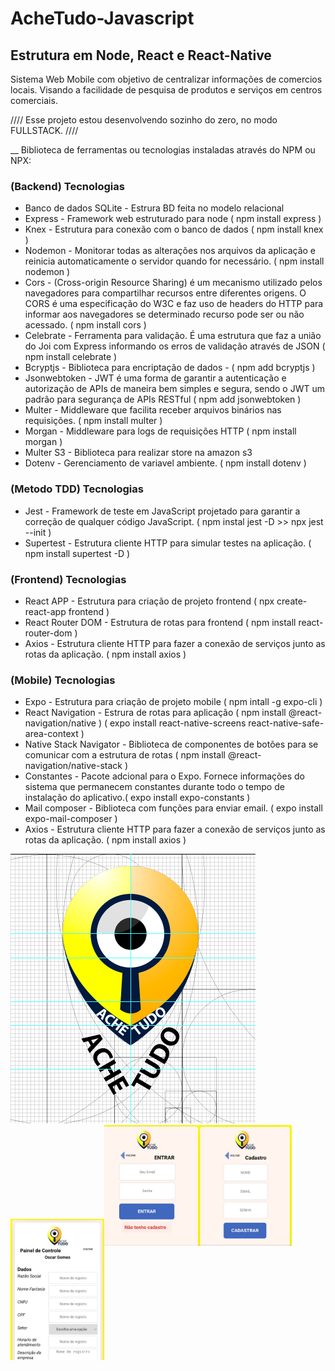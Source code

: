 # AcheTudo-Javascript
## Estrutura em Node, React e React-Native

Sistema Web Mobile com objetivo de centralizar informações de comercios locais. Visando a facilidade de pesquisa de produtos e serviços em centros comerciais.

//// Esse projeto estou desenvolvendo sozinho do zero, no modo FULLSTACK. ////

__ Biblioteca de ferramentas ou tecnologias instaladas através do NPM ou NPX:

### (Backend) Tecnologias
* Banco de dados SQLite - Estrura BD feita no modelo relacional
* Express - Framework web estruturado para node  ( npm install express )
* Knex - Estrutura para conexão com o banco de dados ( npm install knex )
* Nodemon - Monitorar todas as alterações nos arquivos da aplicação e reinicia automaticamente o servidor quando for necessário. ( npm install nodemon )
* Cors - (Cross-origin Resource Sharing) é um mecanismo utilizado pelos navegadores para compartilhar recursos entre diferentes origens. O CORS é uma especificação do W3C e faz uso de headers do HTTP para informar aos navegadores se determinado recurso pode ser ou não acessado. ( npm install cors )
* Celebrate - Ferramenta para validação. É uma estrutura que faz a união do Joi com Express informando os erros de validação através de JSON ( npm install celebrate )
* Bcryptjs -  Biblioteca para encriptação de dados - ( npm add bcryptjs )
* Jsonwebtoken - JWT é uma forma de garantir a autenticação e autorização de APIs de maneira bem simples e segura, sendo o JWT um padrão para segurança de APIs RESTful ( npm add jsonwebtoken )
* Multer - Middleware que facilita receber arquivos binários nas requisições. ( npm install multer )
* Morgan - Middleware para logs de requisições HTTP ( npm install morgan )
* Multer S3 - Biblioteca para realizar store na amazon s3
* Dotenv - Gerenciamento de variavel ambiente. ( npm install dotenv )

### (Metodo TDD) Tecnologias
* Jest - Framework de teste em JavaScript projetado para garantir a correção de qualquer código JavaScript. ( npm instal jest -D >> npx jest --init )
* Supertest - Estrutura cliente HTTP para simular testes na aplicação. ( npm install supertest -D )

### (Frontend) Tecnologias
* React APP - Estrutura para criação de projeto frontend ( npx create-react-app frontend )
* React Router DOM - Estrutura de rotas para frontend ( npm install react-router-dom )
* Axios - Estrutura cliente HTTP para fazer a conexão de serviços junto as rotas da aplicação. ( npm install axios )

### (Mobile) Tecnologias
* Expo - Estrutura para criação de projeto mobile ( npm intall -g expo-cli )
* React Navigation - Estrura de rotas para aplicação 
( npm install @react-navigation/native ) 
( expo install react-native-screens react-native-safe-area-context )
* Native Stack Navigator - Biblioteca de componentes de botões para se comunicar com a estrutura de rotas ( npm install @react-navigation/native-stack )
* Constantes - Pacote adcional para o Expo. Fornece informações do sistema que permanecem constantes durante todo o tempo de instalação do aplicativo.( expo install expo-constants )
* Mail composer - Biblioteca com funções para enviar email. ( expo install expo-mail-composer )
* Axios - Estrutura cliente HTTP para fazer a conexão de serviços junto as rotas da aplicação. ( npm install axios )

<div style="float:left;"><img src="/frontend/src/imagens/diagrama_logo.png" /></div>
<div style="float:left;width:150px;height:150px;background-image:url("/frontend/src/imagens/apresentacao/1.jpg");"></div>
<div style="float:left;width:150px;height:150px;"><img src="/frontend/src/imagens/apresentacao/2.jpg" /></div>
<div style="float:left;width:150px;height:150px;"><img src="/frontend/src/imagens/apresentacao/3.jpg" /></div>
<div style="float:left;width:150px;height:150px;"><img src="/frontend/src/imagens/apresentacao/4.jpg" /></div>
